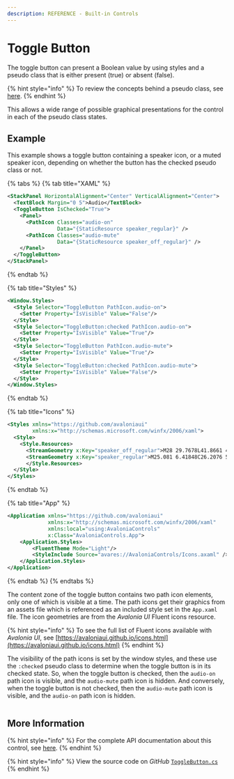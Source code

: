 ```yaml
---
description: REFERENCE - Built-in Controls
---
```


# Toggle Button

The toggle button can present a Boolean value by using styles and a pseudo class that is either present (true) or absent (false).

{% hint style="info" %}
To review the concepts behind a pseudo class, see [here](../../../concepts/pseudo-classes.md).
{% endhint %}

This allows a wide range of possible graphical presentations for the control in each of the pseudo class states.&#x20;

## Example <a href="#examples" id="examples"></a>

This example shows a toggle button containing a speaker icon, or a muted speaker icon, depending on whether the button has the checked pseudo class or not.

{% tabs %}
{% tab title="XAML" %}
```xml
<StackPanel HorizontalAlignment="Center" VerticalAlignment="Center">
  <TextBlock Margin="0 5">Audio</TextBlock>
  <ToggleButton IsChecked="True">
    <Panel>
      <PathIcon Classes="audio-on"
                Data="{StaticResource speaker_regular}" />
      <PathIcon Classes="audio-mute"
                Data="{StaticResource speaker_off_regular}" />
    </Panel>
  </ToggleButton>
</StackPanel>
```
{% endtab %}

{% tab title="Styles" %}
```xml
<Window.Styles>
  <Style Selector="ToggleButton PathIcon.audio-on">
    <Setter Property="IsVisible" Value="False"/>
  </Style>
  <Style Selector="ToggleButton:checked PathIcon.audio-on">
    <Setter Property="IsVisible" Value="True"/>
  </Style>
  <Style Selector="ToggleButton PathIcon.audio-mute">
    <Setter Property="IsVisible" Value="True"/>
  </Style>
  <Style Selector="ToggleButton:checked PathIcon.audio-mute">
    <Setter Property="IsVisible" Value="False"/>
  </Style>
</Window.Styles>
```
{% endtab %}

{% tab title="Icons" %}
```xml
<Styles xmlns="https://github.com/avaloniaui"
        xmlns:x="http://schemas.microsoft.com/winfx/2006/xaml">
  <Style>
    <Style.Resources>
      <StreamGeometry x:Key="speaker_off_regular">M28 29.7678L41.8661 43.6339C42.3543 44.122 43.1457 44.122 43.6339 43.6339C44.122 43.1457 44.122 42.3543 43.6339 41.8661L6.13388 4.36612C5.64573 3.87796 4.85427 3.87796 4.36611 4.36612C3.87796 4.85427 3.87796 5.64573 4.36611 6.13388L13.2322 15H9C6.10051 15 3.75 17.3505 3.75 20.25V27.75C3.75 30.6495 6.10051 33 9 33H13.702C14.8734 33 16.0034 33.4328 16.875 34.2153L25.081 41.5815C26.2077 42.5929 28 41.7933 28 40.2793V29.7678ZM25.5 27.2678V38.5981L18.5451 32.3549C17.2146 31.1606 15.4898 30.5 13.702 30.5H9C7.48122 30.5 6.25 29.2688 6.25 27.75V20.25C6.25 18.7312 7.48122 17.5 9 17.5H13.702C14.3147 17.5 14.92 17.4224 15.5046 17.2723L25.5 27.2678Z M19.8115 14.5082L18.0412 12.7379L25.081 6.41847C26.2076 5.40709 28 6.20669 28 7.72074V22.6967L25.5 20.1967V9.40185L19.8115 14.5082Z M36.1857 30.8824L34.335 29.0317C34.966 27.7376 35.5 26.0404 35.5 24C35.5 21.5224 34.7127 19.5507 33.9203 18.1923C33.5242 17.5133 33.1298 16.9931 32.8397 16.6477C32.695 16.4754 32.577 16.3476 32.499 16.2664C32.46 16.2259 32.4311 16.197 32.414 16.1802L32.3972 16.164L32.398 16.1646C31.8935 15.6947 31.8647 14.9048 32.334 14.3994C32.8038 13.8935 33.5947 13.8642 34.1006 14.334L33.25 15.25C34.1006 14.334 34.1014 14.3347 34.1014 14.3347L34.1022 14.3356L34.1042 14.3374L34.1092 14.3421L34.1228 14.355C34.1336 14.3653 34.1476 14.3788 34.1646 14.3955C34.1987 14.4289 34.245 14.4753 34.3018 14.5343C34.4152 14.6524 34.5707 14.8215 34.754 15.0398C35.1202 15.4757 35.6008 16.1117 36.0797 16.9327C37.0373 18.5743 38 20.9776 38 24C38 26.9108 37.1071 29.2474 36.1857 30.8824Z M41.0185 35.7152L39.1733 33.87C40.3712 31.5479 41.5 28.2383 41.5 24C41.5 19.4474 40.1976 15.9662 38.906 13.6297C38.2594 12.46 37.6157 11.5776 37.1403 10.9943C36.9028 10.7028 36.708 10.4867 36.5767 10.3474C36.511 10.2777 36.4614 10.2274 36.4303 10.1965C36.4148 10.181 36.4039 10.1704 36.398 10.1648L36.3949 10.1617L36.393 10.16C35.8916 9.68785 35.8665 8.89867 36.3376 8.39562C36.8094 7.89169 37.6004 7.8657 38.1044 8.33755L37.2501 9.24987C38.1044 8.33755 38.1053 8.33839 38.1053 8.33839L38.1063 8.33935L38.1087 8.34162L38.115 8.34761L38.1336 8.36536C38.1485 8.37975 38.1685 8.39926 38.1932 8.42388C38.2427 8.4731 38.3112 8.54276 38.396 8.6327C38.5655 8.81253 38.8003 9.07375 39.0784 9.41509C39.6343 10.0974 40.3656 11.1025 41.094 12.4203C42.5524 15.0587 44 18.9526 44 24C44 29.0474 42.5524 32.9412 41.094 35.5797L41.0739 35.6159L41.0185 35.7152Z</StreamGeometry>
      <StreamGeometry x:Key="speaker_regular">M25.081 6.41848C26.2076 5.4071 28 6.2067 28 7.72074V40.2793C28 41.7933 26.2077 42.5929 25.081 41.5815L16.875 34.2153C16.0034 33.4328 14.8734 33 13.702 33H9C6.10051 33 3.75 30.6495 3.75 27.75V20.25C3.75 17.3505 6.10051 15 9 15H13.702C14.8734 15 16.0034 14.5672 16.875 13.7847L25.081 6.41848ZM25.5 9.40186L18.5451 15.6451C17.2146 16.8394 15.4898 17.5 13.702 17.5H9C7.48122 17.5 6.25 18.7312 6.25 20.25V27.75C6.25 29.2688 7.48122 30.5 9 30.5H13.702C15.4898 30.5 17.2146 31.1606 18.5451 32.3549L25.5 38.5982V9.40186Z M36.3376 8.39563C36.8095 7.8917 37.6005 7.86571 38.1044 8.33757L38.1053 8.3384C38.1053 8.3384 37.7675 8 38.1151 8.34762L38.1336 8.36537C38.1485 8.37976 38.1685 8.39927 38.1933 8.42389C38.2428 8.47311 38.3113 8.54277 38.396 8.63271C38.5655 8.81254 38.8004 9.07377 39.0785 9.4151C39.6344 10.0974 40.3656 11.1025 41.094 12.4203C42.5525 15.0588 44.0001 18.9526 44.0001 24C44.0001 29.0474 42.5525 32.9413 41.094 35.5797C40.3656 36.8975 39.6344 37.9027 39.0785 38.5849C38.8004 38.9262 38.5655 39.1875 38.396 39.3673C38.3714 39.3935 38.3481 39.4179 38.3262 39.4407C38.273 39.4961 38.2284 39.5412 38.1933 39.5761C38.1685 39.6007 38.1485 39.6202 38.1336 39.6346L38.1151 39.6524L38.1088 39.6584L38.1063 39.6607L38.1053 39.6616C38.1053 39.6616 38.2392 39.5277 38.3262 39.4407C38.4326 39.3343 38.4688 39.298 38.1044 39.6624C37.6005 40.1343 36.8095 40.1083 36.3376 39.6044C35.8666 39.1013 35.8917 38.3122 36.3931 37.84L36.3949 37.8383L36.3981 37.8352C36.404 37.8296 36.4148 37.819 36.4304 37.8035C36.4614 37.7726 36.5111 37.7223 36.5767 37.6526C36.708 37.5133 36.9029 37.2972 37.1404 37.0057C37.6157 36.4224 38.2595 35.54 38.9061 34.3703C40.1976 32.0338 41.5001 28.5526 41.5001 24C41.5001 19.4474 40.1976 15.9663 38.9061 13.6297C38.2595 12.46 37.6157 11.5776 37.1404 10.9943C36.9029 10.7028 36.708 10.4867 36.5767 10.3474C36.5111 10.2777 36.4614 10.2274 36.4304 10.1965C36.4148 10.181 36.404 10.1705 36.3981 10.1648L36.3949 10.1617L36.3931 10.16C35.8917 9.68786 35.8666 8.89869 36.3376 8.39563Z M32.3341 14.3994C32.8038 13.8936 33.5947 13.8643 34.1006 14.334C34.1008 14.3342 34.1014 14.3348 34.1014 14.3348L34.1023 14.3356L34.1043 14.3374L34.1092 14.3421L34.1229 14.355C34.1336 14.3653 34.1477 14.3788 34.1647 14.3955C34.1988 14.429 34.2451 14.4753 34.3018 14.5344C34.4152 14.6524 34.5707 14.8215 34.7541 15.0398C35.1202 15.4757 35.6009 16.1117 36.0798 16.9327C37.0374 18.5743 38.0001 20.9776 38.0001 24C38.0001 27.0224 37.0374 29.4257 36.0798 31.0673C35.6009 31.8883 35.1202 32.5243 34.7541 32.9602C34.5707 33.1785 34.4152 33.3476 34.3018 33.4656C34.2451 33.5247 34.1988 33.5711 34.1647 33.6045L34.1452 33.6235L34.1229 33.645L34.1092 33.6579L34.1043 33.6626L34.1015 33.6652L34.1006 33.666C33.5947 34.1357 32.8038 34.1065 32.3341 33.6006C31.8653 33.0958 31.8935 32.3072 32.3962 31.8371L32.3979 31.8355L32.414 31.8198C32.4312 31.803 32.4601 31.7741 32.4991 31.7336C32.5771 31.6524 32.695 31.5246 32.8398 31.3523C33.1299 31.0069 33.5242 30.4867 33.9203 29.8077C34.7127 28.4493 35.5001 26.4776 35.5001 24C35.5001 21.5224 34.7127 19.5507 33.9203 18.1923C33.5242 17.5133 33.1299 16.9931 32.8398 16.6477C32.695 16.4754 32.5771 16.3476 32.4991 16.2664C32.4601 16.2259 32.4312 16.197 32.414 16.1802L32.3973 16.164L32.3981 16.1647C31.8929 15.6949 31.8645 14.9051 32.3341 14.3994Z</StreamGeometry>
      </Style.Resources>
  </Style>
</Styles>
```
{% endtab %}

{% tab title="App" %}
```xml
<Application xmlns="https://github.com/avaloniaui"
             xmlns:x="http://schemas.microsoft.com/winfx/2006/xaml"
             xmlns:local="using:AvaloniaControls"
             x:Class="AvaloniaControls.App">    
    <Application.Styles>
        <FluentTheme Mode="Light"/>
        <StyleInclude Source="avares://AvaloniaControls/Icons.axaml" />
    </Application.Styles>
</Application>
```
{% endtab %}
{% endtabs %}

The content zone of the toggle button contains two path icon elements, only one of which is visible at a time. The path icons get their graphics from an assets file which is referenced as an included style set in the `App.xaml` file. The icon geometries are from the _Avalonia UI_ Fluent icons resource.

{% hint style="info" %}
To see the full list of Fluent icons available with _Avalonia UI_, see [https://avaloniaui.github.io/icons.html](https://avaloniaui.github.io/icons.html)
{% endhint %}

The visibility of the path icons is set by the window styles, and these use the `:checked` pseudo class to determine when the toggle button is in its checked state. So, when the toggle button is checked, then the `audio-on` path icon is visible, and the `audio-mute` path icon is hidden. And conversely, when the toggle button is not checked, then the `audio-mute` path icon is visible, and the `audio-on` path icon is hidden.

<figure><img src="../../../.gitbook/assets/toggle.gif" alt=""><figcaption></figcaption></figure>

## More Information

{% hint style="info" %}
For the complete API documentation about this control, see [here](https://reference.avaloniaui.net/api/Avalonia.Controls.Primitives/ToggleButton/).
{% endhint %}

{% hint style="info" %}
View the source code on _GitHub_ [`ToggleButton.cs`](https://github.com/AvaloniaUI/Avalonia/blob/master/src/Avalonia.Controls/Primitives/ToggleButton.cs)
{% endhint %}







